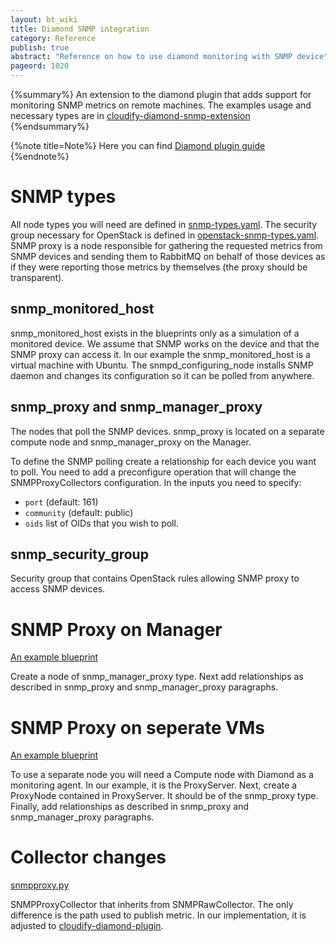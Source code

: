 ```yaml
---
layout: bt_wiki
title: Diamond SNMP integration
category: Reference
publish: true
abstract: "Reference on how to use diamond monitoring with SNMP device"
pageord: 1020
---
```


{%summary%}
An extension to the diamond plugin that adds support for monitoring SNMP metrics on remote machines.
The examples usage and necessary types are in [cloudify-diamond-snmp-extension](https://github.com/cloudify-cosmo/cloudify-diamond-snmp-extension)
{%endsummary%}

{%note title=Note%}
Here you can find [Diamond plugin guide](plugin-diamond.html)
{%endnote%}

# SNMP types
All node types you will need are defined in [snmp-types.yaml](https://github.com/cloudify-cosmo/cloudify-diamond-snmp-extension/blob/CFY-2305-snmp_diamond_integration/snmp-types.yaml). The security group necessary for OpenStack is defined in [openstack-snmp-types.yaml](https://github.com/cloudify-cosmo/cloudify-diamond-snmp-extension/blob/CFY-2305-snmp_diamond_integration/openstack-snmp-types.yaml). SNMP proxy is a node responsible for gathering the requested metrics from SNMP devices and sending them to RabbitMQ on behalf of those devices as if they were reporting those metrics by themselves (the proxy should be transparent).

## snmp_monitored_host
snmp_monitored_host exists in the blueprints only as a simulation of a monitored device. We assume that SNMP works on the device and that the SNMP proxy can access it. In our example the snmp_monitored_host is a virtual machine with Ubuntu. The snmpd_configuring_node installs SNMP daemon and changes its configuration so it can be polled from anywhere.

## snmp_proxy and snmp_manager_proxy
The nodes that poll the SNMP devices.
snmp_proxy is located  on a separate compute node and snmp_manager_proxy on the Manager.

To define the SNMP polling create a relationship for each device you want to poll. You need to add a preconfigure operation that will change the SNMPProxyCollectors configuration. In the inputs you need to specify:

* `port` (default: 161)
* `community` (default: public)
* `oids` list of OIDs that you wish to poll.

## snmp_security_group
 Security group that contains OpenStack rules allowing SNMP proxy to access SNMP devices.

# SNMP Proxy on Manager
[An example blueprint](https://github.com/cloudify-cosmo/cloudify-diamond-snmp-extension/blob/CFY-2305-snmp_diamond_integration/proxy_on_manager.yaml)


Create a node of snmp_manager_proxy type. Next add relationships as described in snmp_proxy and snmp_manager_proxy paragraphs.

# SNMP Proxy on seperate VMs
[An example blueprint](https://github.com/cloudify-cosmo/cloudify-diamond-snmp-extension/blob/CFY-2305-snmp_diamond_integration/separate_proxy.yaml)

To use a separate node you will need a Compute node with Diamond as a monitoring agent. In our example, it is the ProxyServer.
Next, create a ProxyNode contained in ProxyServer. It should be of the snmp_proxy type. Finally, add relationships as described in snmp_proxy and snmp_manager_proxy paragraphs.

# Collector changes

[snmpproxy.py](https://github.com/cloudify-cosmo/cloudify-diamond-snmp-extension/blob/CFY-2305-snmp_diamond_integration/collectors/snmpproxy.py)


SNMPProxyCollector that inherits from SNMPRawCollector. The only difference is the path used to publish metric. In our implementation, it is adjusted to [cloudify-diamond-plugin](https://github.com/cloudify-cosmo/cloudify-diamond-plugin).
